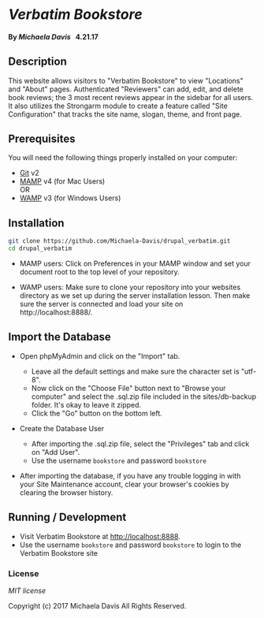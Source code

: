 # _Verbatim Bookstore_
<!-- #### [Click for live site](.com/) <br> -->
#### By _**Michaela Davis**_   &nbsp; 4.21.17


## Description

This website allows visitors to "Verbatim Bookstore" to view "Locations" and "About" pages. Authenticated "Reviewers" can add, edit, and delete book reviews; the 3 most recent reviews appear in the sidebar for all users. It also utilizes the Strongarm module to create a feature called "Site Configuration" that tracks the site name, slogan, theme, and front page.


## Prerequisites

You will need the following things properly installed on your computer:

* [Git](https://git-scm.com/) v2
* [MAMP](https://www.mamp.info/en/downloads/) v4 (for Mac Users)
<br>  OR <br>
* [WAMP](http://www.wampserver.com/en/#download-wrapper) v3 (for Windows Users)


## Installation

```bash
git clone https://github.com/Michaela-Davis/drupal_verbatim.git
cd drupal_verbatim
```

* MAMP users: Click on Preferences in your MAMP window and set your document root to the top level of your repository.

* WAMP users: Make sure to clone your repository into your websites directory as we set up during the server installation lesson. Then make sure the server is connected and load your site on http://localhost:8888/.


## Import the Database

* Open phpMyAdmin and click on the "Import" tab.
  * Leave all the default settings and make sure the character set is "utf-8".
  * Now click on the "Choose File" button next to "Browse your computer" and select the .sql.zip file included in the sites/db-backup folder. It's okay to leave it zipped.
  * Click the "Go" button on the bottom left.

* Create the Database User
  * After importing the .sql.zip file, select the "Privileges" tab and click on "Add User".
  * Use the username `bookstore` and password `bookstore`

* After importing the database, if you have any trouble logging in with your Site Maintenance account, clear your browser's cookies by clearing the browser history.


## Running / Development

* Visit Verbatim Bookstore at [http://localhost:8888](http://localhost:8888).
* Use the username `bookstore` and password `bookstore` to login to the Verbatim Bookstore site


### License

*MIT license*


Copyright (c) 2017 Michaela Davis All Rights Reserved.
